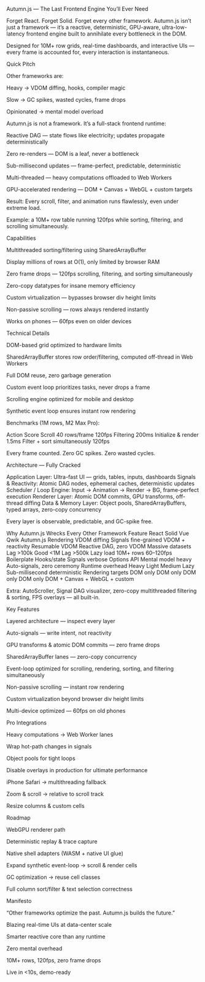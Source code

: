 Autumn.js — The Last Frontend Engine You’ll Ever Need

Forget React. Forget Solid. Forget every other framework.
Autumn.js isn’t just a framework — it’s a reactive, deterministic, GPU-aware, ultra-low-latency frontend engine built to annihilate every bottleneck in the DOM.

Designed for 10M+ row grids, real-time dashboards, and interactive UIs — every frame is accounted for, every interaction is instantaneous.

Quick Pitch

Other frameworks are:

Heavy → VDOM diffing, hooks, compiler magic

Slow → GC spikes, wasted cycles, frame drops

Opinionated → mental model overload

Autumn.js is not a framework. It’s a full-stack frontend runtime:

Reactive DAG — state flows like electricity; updates propagate deterministically

Zero re-renders — DOM is a leaf, never a bottleneck

Sub-millisecond updates — frame-perfect, predictable, deterministic

Multi-threaded — heavy computations offloaded to Web Workers

GPU-accelerated rendering — DOM + Canvas + WebGL + custom targets

Result: Every scroll, filter, and animation runs flawlessly, even under extreme load.

Example: a 10M+ row table running 120fps while sorting, filtering, and scrolling simultaneously.

Capabilities

Multithreaded sorting/filtering using SharedArrayBuffer

Display millions of rows at O(1), only limited by browser RAM

Zero frame drops — 120fps scrolling, filtering, and sorting simultaneously

Zero-copy datatypes for insane memory efficiency

Custom virtualization — bypasses browser div height limits

Non-passive scrolling — rows always rendered instantly

Works on phones — 60fps even on older devices

Technical Details

DOM-based grid optimized to hardware limits

SharedArrayBuffer stores row order/filtering, computed off-thread in Web Workers

Full DOM reuse, zero garbage generation

Custom event loop prioritizes tasks, never drops a frame

Scrolling engine optimized for mobile and desktop

Synthetic event loop ensures instant row rendering

Benchmarks (1M rows, M2 Max Pro):

Action	Score
Scroll 40 rows/frame	120fps
Filtering	200ms
Initialize & render	1.5ms
Filter + sort simultaneously	120fps

Every frame counted. Zero GC spikes. Zero wasted cycles.

Architecture — Fully Cracked

Application Layer: Ultra-fast UI — grids, tables, inputs, dashboards
Signals & Reactivity: Atomic DAG nodes, ephemeral caches, deterministic updates
Scheduler / Loop Engine: Input → Animation → Render → BG, frame-perfect execution
Renderer Layer: Atomic DOM commits, GPU transforms, off-thread diffing
Data & Memory Layer: Object pools, SharedArrayBuffers, typed arrays, zero-copy concurrency

Every layer is observable, predictable, and GC-spike free.

Why Autumn.js Wrecks Every Other Framework
Feature	React	Solid	Vue	Qwik	Autumn.js
Rendering	VDOM diffing	Signals fine-grained	VDOM + reactivity	Resumable VDOM	Reactive DAG, zero VDOM
Massive datasets	Lag >100k	Good <1M	Lag >500k	Lazy load	10M+ rows 60–120fps
Boilerplate	Hooks/state	Signals verbose	Options API	Mental model heavy	Auto-signals, zero ceremony
Runtime overhead	Heavy	Light	Medium	Lazy	Sub-millisecond deterministic
Rendering targets	DOM only	DOM only	DOM only	DOM only	DOM + Canvas + WebGL + custom

Extra: AutoScroller, Signal DAG visualizer, zero-copy multithreaded filtering & sorting, FPS overlays — all built-in.

Key Features

Layered architecture — inspect every layer

Auto-signals — write intent, not reactivity

GPU transforms & atomic DOM commits — zero frame drops

SharedArrayBuffer lanes — zero-copy concurrency

Event-loop optimized for scrolling, rendering, sorting, and filtering simultaneously

Non-passive scrolling — instant row rendering

Custom virtualization beyond browser div height limits

Multi-device optimized — 60fps on old phones

Pro Integrations

Heavy computations → Web Worker lanes

Wrap hot-path changes in signals

Object pools for tight loops

Disable overlays in production for ultimate performance

iPhone Safari → multithreading fallback

Zoom & scroll → relative to scroll track

Resize columns & custom cells

Roadmap

WebGPU renderer path

Deterministic replay & trace capture

Native shell adapters (WASM + native UI glue)

Expand synthetic event-loop → scroll & render cells

GC optimization → reuse cell classes

Full column sort/filter & text selection correctness

Manifesto

“Other frameworks optimize the past. Autumn.js builds the future.”

Blazing real-time UIs at data-center scale

Smarter reactive core than any runtime

Zero mental overhead

10M+ rows, 120fps, zero frame drops

Live in <10s, demo-ready
